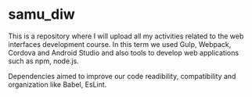 # samu_diw

This is a repository where I will upload all my activities related to the web interfaces development course. In this term we used Gulp, Webpack, Cordova and Android Studio and also tools to develop web applications such as npm, node.js.

Dependencies aimed to improve our code readibility, compatibility and organization like Babel, EsLint.
